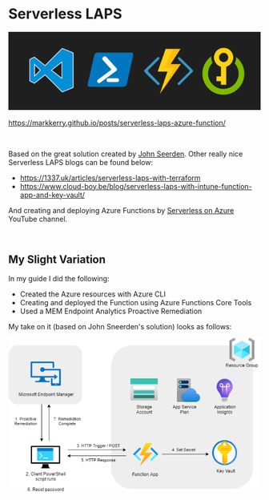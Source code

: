 # Serverless LAPS

[![cover](media/cover.png)](https://markkerry.github.io/posts/serverless-laps-azure-function/)

<https://markkerry.github.io/posts/serverless-laps-azure-function/>

<br>

Based on the great solution created by [John Seerden](https://www.srdn.io/2018/09/serverless-laps-powered-by-microsoft-intune-azure-functions-and-azure-key-vault/). Other really nice Serverless LAPS blogs can be found below:

* https://1337.uk/articles/serverless-laps-with-terraform
* https://www.cloud-boy.be/blog/serverless-laps-with-intune-function-app-and-key-vault/

And creating and deploying Azure Functions by [Serverless on Azure](https://www.youtube.com/channel/UCmoWqg6T-c8zEGm4sZdnwbA) YouTube channel.

<br>

## My Slight Variation

In my guide I did the following:

* Created the Azure resources with Azure CLI
* Creating and deployed the Function using Azure Functions Core Tools
* Used a MEM Endpoint Analytics Proactive Remediation

My take on it (based on John Sneerden's solution) looks as follows:

![SLAPS](media/SLAPS.png)
